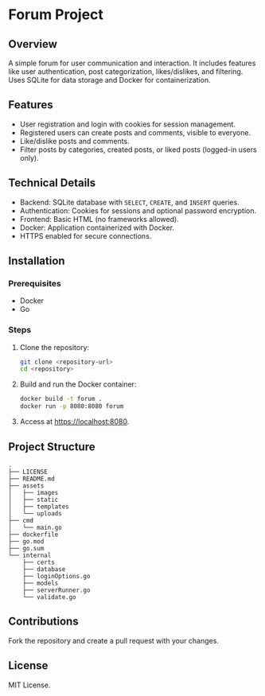 # Forum Project

## Overview
A simple forum for user communication and interaction. It includes features like user authentication, post categorization, likes/dislikes, and filtering. Uses SQLite for data storage and Docker for containerization.

## Features
- User registration and login with cookies for session management.
- Registered users can create posts and comments, visible to everyone.
- Like/dislike posts and comments.
- Filter posts by categories, created posts, or liked posts (logged-in users only).

## Technical Details
- Backend: SQLite database with `SELECT`, `CREATE`, and `INSERT` queries.
- Authentication: Cookies for sessions and optional password encryption.
- Frontend: Basic HTML (no frameworks allowed).
- Docker: Application containerized with Docker.
- HTTPS enabled for secure connections.

## Installation
### Prerequisites
- Docker
- Go

### Steps
1. Clone the repository:
   ```bash
   git clone <repository-url>
   cd <repository>
   ```
2. Build and run the Docker container:
   ```bash
   docker build -t forum .
   docker run -p 8080:8080 forum
   ```
3. Access at [https://localhost:8080](https://localhost:8080).

## Project Structure
```plaintext
.
├── LICENSE
├── README.md
├── assets
│   ├── images
│   ├── static
│   ├── templates
│   └── uploads
├── cmd
│   └── main.go
├── dockerfile
├── go.mod
├── go.sum
└── internal
    ├── certs
    ├── database
    ├── loginOptions.go
    ├── models
    ├── serverRunner.go
    └── validate.go
```

## Contributions
Fork the repository and create a pull request with your changes.

## License
MIT License.